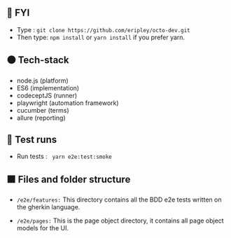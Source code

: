 ## 🔷 FYI
- Type :
``` git clone https://github.com/eripley/octo-dev.git ```
- Then type:
``` npm install ``` or ``` yarn install ``` if you prefer yarn.

## ⚫️ Tech-stack

- node.js (platform)
- ES6 (implementation)
- codeceptJS (runner)
- playwright (automation framework) 
- cucumber (terms)
- allure (reporting)

## 🔴 Test runs
- Run tests :
``` yarn e2e:test:smoke```

## ⬛️ Files and folder structure

- `/e2e/features:` This directory contains all the BDD e2e tests written on the gherkin language.

- `/e2e/pages:` This is the page object directory, it contains all page object models for the UI.





